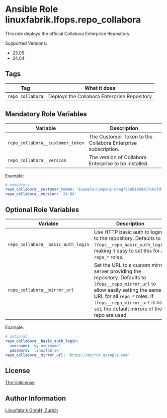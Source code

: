 # Ansible Role linuxfabrik.lfops.repo_collabora

This role deploys the official Collabora Enterprise Repository.

Supported Versions:

* 23.05
* 24.04


## Tags

| Tag                   | What it does                          |
| ---                   | ------------                          |
| `repo_collabora` | Deploys the Collabora Enterprise Repository |


## Mandatory Role Variables

| Variable | Description |
| -------- | ----------- |
| `repo_collabora__customer_token` | The Customer Token to the Collabora Enterprise subscription. |
| `repo_collabora__version` | The version of Collabora Enterprise to be installed. |

Example:
```yaml
# mandatory
repo_collabora__customer_token: 'Example-Company-eragf35eb18692b7c0ufd3f03199a39i2233h5k8'
repo_collabora__version: '24.04'
```


## Optional Role Variables

| Variable | Description | Default Value |
| -------- | ----------- | ------------- |
| `repo_collabora__basic_auth_login` | Use HTTP basic auth to login to the repository. Defaults to `lfops__repo_basic_auth_login`, making it easy to set this for all `repo_*` roles. | `{{ lfops__repo_basic_auth_login \| default("") }}` |
| `repo_collabora__mirror_url` | Set the URL to a custom mirror server providing the repository. Defaults to `lfops__repo_mirror_url` to allow easily setting the same URL for all `repo_*` roles. If `lfops__repo_mirror_url` is not set, the default mirrors of the repo are used. | `'{{ lfops__repo_mirror_url \| default("") }}'` |


Example:
```yaml
# optional
repo_collabora__basic_auth_login:
  username: 'my-username'
  password: 'linuxfabrik'
repo_collabora__mirror_url: 'https://mirror.example.com'
```


## License

[The Unlicense](https://unlicense.org/)


## Author Information

[Linuxfabrik GmbH, Zurich](https://www.linuxfabrik.ch)
